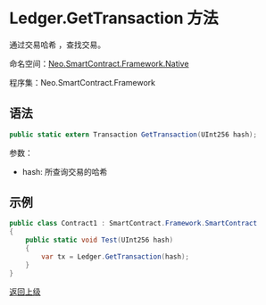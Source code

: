 # Ledger.GetTransaction 方法

通过交易哈希 ，查找交易。

命名空间：[Neo.SmartContract.Framework.Native](../../native.md)

程序集：Neo.SmartContract.Framework

## 语法

```c#
public static extern Transaction GetTransaction(UInt256 hash);
```

参数：

- hash: 所查询交易的哈希

## 示例

```c#
public class Contract1 : SmartContract.Framework.SmartContract
{
    public static void Test(UInt256 hash)
    {
        var tx = Ledger.GetTransaction(hash);
    }
}
```
[返回上级](../Ledger.md)